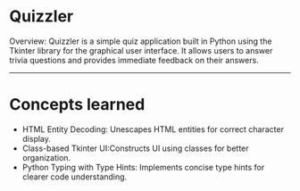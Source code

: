 # Quizzler
Overview: Quizzler is a simple quiz application built in Python using the Tkinter library for the graphical user interface. It allows users to answer trivia questions and provides immediate feedback on their answers.

---
# Concepts learned
- HTML Entity Decoding: Unescapes HTML entities for correct character display.
- Class-based Tkinter UI:Constructs UI using classes for better organization.
- Python Typing with Type Hints: Implements concise type hints for clearer code understanding.